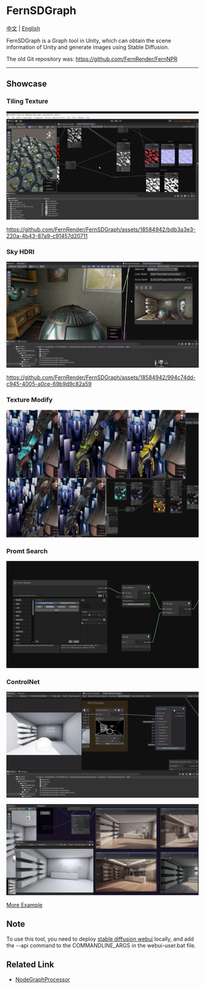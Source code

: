 # FernSDGraph

[中文](https://github.com/FernRender/FernSDGraph/blob/master/README_CN.md) | [English](https://github.com/FernRender/FernSDGraph/blob/master/README.md)

FernSDGraph is a Graph tool in Unity, which can obtain the scene information of Unity and generate images using Stable Diffusion.

The old Git repository was: https://github.com/FernRender/FernNPR
___

## Showcase

### Tiling Texture

![](/DocAssets/TilingPBR.jpg)

https://github.com/FernRender/FernSDGraph/assets/18584942/bdb3a3e3-220a-4b43-87a9-c91457d20711

### Sky HDRI

![](/DocAssets/SkyHDRI.png)

https://github.com/FernRender/FernSDGraph/assets/18584942/994c74dd-c945-4005-a0ce-69b9d9c82a59


### Texture Modify

![](/DocAssets/TextureModify.png)


### Promt Search

![](/DocAssets/PromptGenerator.png)

### ControlNet

![](/DocAssets/ControlNet.png)

![](/DocAssets/ControlNet2.jpg)

[More Example](https://github.com/FernRender/FernSDGraph/wiki/Graph-Example)

## Note

To use this tool, you need to deploy [stable diffusion webui](https://github.com/AUTOMATIC1111/stable-diffusion-webui) locally, and add the --api command to the COMMANDLINE_ARGS in the webui-user.bat file.

## Related Link

- [NodeGraphProcessor](https://github.com/alelievr/NodeGraphProcessor)
